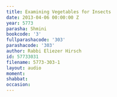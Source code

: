 ```yaml
---
title: Examining Vegetables for Insects
date: 2013-04-06 00:00:00 Z
year: 5773
parasha: Shmini
bookcode: '3'
fullparashacode: '303'
parashacode: '303'
author: Rabbi Eliezer Hirsch
id: 57733031
filename: 5773-303-1
layout: audio
moment: 
shabbat: 
occasion: 
---
```


